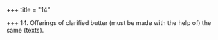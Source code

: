 +++
title = "14"

+++
14. Offerings of clarified butter (must be made with the help of) the same (texts).
